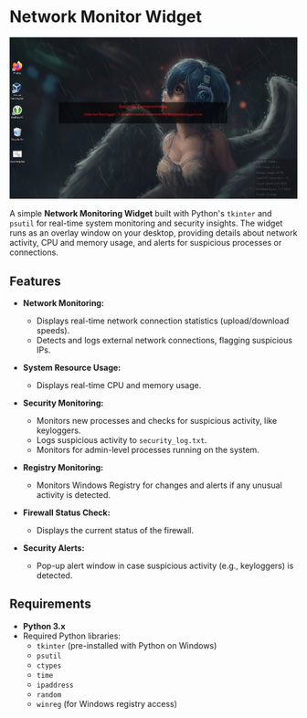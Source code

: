 # Network Monitor Widget

![key log detected](./image.png)

A simple **Network Monitoring Widget** built with Python's `tkinter` and `psutil` for real-time system monitoring and security insights. The widget runs as an overlay window on your desktop, providing details about network activity, CPU and memory usage, and alerts for suspicious processes or connections.

## Features

- **Network Monitoring:**
  - Displays real-time network connection statistics (upload/download speeds).
  - Detects and logs external network connections, flagging suspicious IPs.

- **System Resource Usage:**
  - Displays real-time CPU and memory usage.

- **Security Monitoring:**
  - Monitors new processes and checks for suspicious activity, like keyloggers.
  - Logs suspicious activity to `security_log.txt`.
  - Monitors for admin-level processes running on the system.

- **Registry Monitoring:**
  - Monitors Windows Registry for changes and alerts if any unusual activity is detected.

- **Firewall Status Check:**
  - Displays the current status of the firewall.

- **Security Alerts:**
  - Pop-up alert window in case suspicious activity (e.g., keyloggers) is detected.

## Requirements

- **Python 3.x**
- Required Python libraries:
  - `tkinter` (pre-installed with Python on Windows)
  - `psutil`
  - `ctypes`
  - `time`
  - `ipaddress`
  - `random`
  - `winreg` (for Windows registry access)

